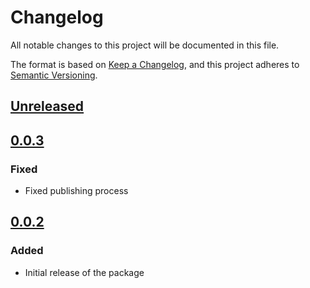 # Changelog

All notable changes to this project will be documented in this file.

The format is based on [Keep a Changelog](https://keepachangelog.com/en/1.0.0/),
and this project adheres to [Semantic Versioning](https://semver.org/spec/v2.0.0.html).

## [Unreleased]

## [0.0.3]

### Fixed

- Fixed publishing process

## [0.0.2]

### Added

- Initial release of the package

[Unreleased]: https://github.com/MetaMask/mobile-wallet-protocol/compare/@metamask/mobile-wallet-protocol-dapp-client@0.0.3...HEAD
[0.0.3]: https://github.com/MetaMask/mobile-wallet-protocol/compare/@metamask/mobile-wallet-protocol-dapp-client@0.0.2...@metamask/mobile-wallet-protocol-dapp-client@0.0.3
[0.0.2]: https://github.com/MetaMask/mobile-wallet-protocol/releases/tag/@metamask/mobile-wallet-protocol-dapp-client@0.0.2
